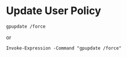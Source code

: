 <h1>Update User Policy</h1>

```
gpupdate /force
```
or

```
Invoke-Expression -Command "gpupdate /force"
```

